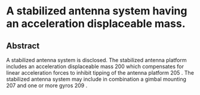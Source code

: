 # A stabilized antenna system having an acceleration displaceable mass.

## Abstract
A stabilized antenna system is disclosed. The stabilized antenna platform includes an acceleration displaceable mass 200 which compensates for linear acceleration forces to inhibit tipping of the antenna platform 205 . The stabilized antenna system may include in combination a gimbal mounting 207 and one or more gyros 209 .